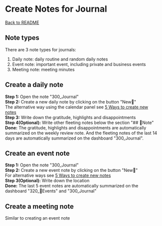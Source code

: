 # Create Notes for Journal
[Back to README](../../README.md)

## Note types

There are 3 note types for journals:

1. Daily note: daily routine and random daily notes 
2. Event note: important event, including private and business events   
3. Meeting note: meeting minutes 

## Create a daily note

**Step 1:** Open the note "300_Journal"  
**Step 2:** Create a new daily note by clicking on the button "New🌄"  
The alternative way using the calendar panel see [5 Ways to create new notes](QS_a1_5_ways_to_create_new_notes.md)   
**Step 3:** Write down the gratitude, highlights and disappointments  
**Step 4(Optional):** Write other fleeting notes below the section "## 📝Note"
**Done:** The gratitude, highlights and disappointments are automatically summarized on the weekly review note. And the fleeting notes of the last 14 days are automatically summarized on the dashboard "300_Journal". 

## Create an event note

**Step 1:** Open the note "300_Journal"  
**Step 2:** Create a new event note by clicking on the button "New🎉"  
For alternative ways see [5 Ways to create new notes](QS_a1_5_ways_to_create_new_notes.md)   
**Step 3(Optional):** Write down the location   
**Done:**  The last 5 event notes are automatically summarized on the dashboard  "320_🎉Events" and "300_Journal"

## Create a meeting note
Similar to creating an event note
